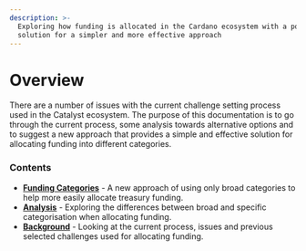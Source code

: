 ```yaml
---
description: >-
  Exploring how funding is allocated in the Cardano ecosystem with a potential
  solution for a simpler and more effective approach
---
```


# Overview

There are a number of issues with the current challenge setting process used in the Catalyst ecosystem. The purpose of this documentation is to go through the current process, some analysis towards alternative options and to suggest a new approach that provides a simple and effective solution for allocating funding into different categories.



### Contents

* [**Funding Categories**](broken-reference) - A new approach of using only broad categories to help more easily allocate treasury funding.
* [**Analysis**](broken-reference) - Exploring the differences between broad and specific categorisation when allocating funding.
* [**Background**](broken-reference) - Looking at the current process, issues and previous selected challenges used for allocating funding.
